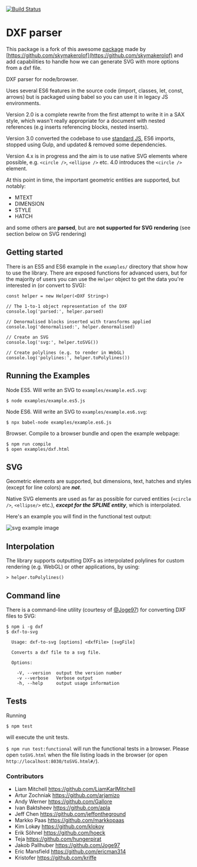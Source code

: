 [![Build Status](https://travis-ci.org/bjnortier/dxf.svg?branch=master)](https://travis-ci.org/bjnortier/dxf)

# DXF parser

This package is a fork of this awesome [package](https://www.npmjs.com/package/dxf) made by [https://github.com/skymakerolof](https://github.com/skymakerolof) and add capabilities to handle how we can generate SVG with more options from a dxf file.

DXF parser for node/browser.

Uses several ES6 features in the source code (import, classes, let, const, arrows) but is packaged using babel so you can use it in legacy JS environments.

Version 2.0 is a complete rewrite from the first attempt to write it in a SAX style, which wasn't really appropriate for a document with nested references (e.g inserts referencing blocks, nested inserts).

Version 3.0 converted the codebase to use [standard JS](https://standardjs.com), ES6 imports, stopped using Gulp, and updated & removed some dependencies.

Version 4.x is in progress and the aim is to use native SVG elements where possible, e.g. `<circle />`, `<ellipse />` etc. 4.0 introduces the `<circle />` element.

At this point in time, the important geometric entities are supported, but notably:

- MTEXT
- DIMENSION
- STYLE
- HATCH

and some others are **parsed**, but are **not supported for SVG rendering** (see section below on SVG rendering)

## Getting started

There is an ES5 and ES6 example in the `examples/` directory that show how to use the library. There are exposed functions for advanced users, but for the majority of users you can use the `Helper` object to get the data you're interested in (or convert to SVG):

```
const helper = new Helper(<DXF String>)

// The 1-to-1 object representation of the DXF
console.log('parsed:', helper.parsed)

// Denormalised blocks inserted with transforms applied
console.log('denormalised:', helper.denormalised)

// Create an SVG
console.log('svg:', helper.toSVG())

// Create polylines (e.g. to render in WebGL)
console.log('polylines:', helper.toPolylines())
```

## Running the Examples

Node ES5. Will write an SVG to `examples/example.es5.svg`:

```
$ node examples/example.es5.js
```

Node ES6. Will write an SVG to `examples/example.es6.svg`:

```
$ npx babel-node examples/example.es6.js
```

Browser. Compile to a browser bundle and open the example webpage:

```
$ npm run compile
$ open examples/dxf.html
```

## SVG

Geometric elements are supported, but dimensions, text, hatches and styles (except for line colors) are **_not_**.

Native SVG elements are used as far as possible for curved entities (`<circle />`, `<ellipse/>` etc.), **_except for the SPLINE entity_**, which is interpolated.

Here's an example you will find in the functional test output:

![svg example image](https://cloud.githubusercontent.com/assets/57994/17583566/e00f5d78-5fb1-11e6-9030-55686f980e6f.png)

## Interpolation

The library supports outputting DXFs as interpolated polylines for custom rendering (e.g. WebGL) or other applications, by using:

```
> helper.toPolylines()
```

## Command line

There is a command-line utility (courtesy of [@Joge97](https://github.com/Joge97)) for converting DXF files to SVG:

```
$ npm i -g dxf
$ dxf-to-svg

  Usage: dxf-to-svg [options] <dxfFile> [svgFile]

  Converts a dxf file to a svg file.

  Options:

    -V, --version  output the version number
    -v --verbose   Verbose output
    -h, --help     output usage information
```

## Tests

Running

`$ npm test`

will execute the unit tests.

`$ npm run test:functional` will run the functional tests in a browser. Please open `toSVG.html` when the file listing loads in the browser (or open `http://localhost:8030/toSVG.html#/`).

### Contributors

- Liam Mitchell https://github.com/LiamKarlMitchell
- Artur Zochniak https://github.com/arjamizo
- Andy Werner https://github.com/Gallore
- Ivan Baktsheev https://github.com/apla
- Jeff Chen https://github.com/jeffontheground
- Markko Paas https://github.com/markkopaas
- Kim Lokøy https://github.com/klokoy
- Erik Söhnel https://github.com/hoeck
- Teja https://github.com/hungerpirat
- Jakob Pallhuber https://github.com/Joge97
- Eric Mansfield https://github.com/ericman314
- Kristofer https://github.com/kriffe
